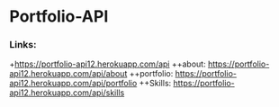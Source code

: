 # Portfolio-API
### Links:
  +https://portfolio-api12.herokuapp.com/api
    ++about: https://portfolio-api12.herokuapp.com/api/about
    ++portfolio: https://portfolio-api12.herokuapp.com/api/portfolio
    ++Skills: https://portfolio-api12.herokuapp.com/api/skills
